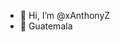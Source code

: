 - 👋 Hi, I’m @xAnthonyZ
- 🌱 Guatemala
<!---
xAnthonyZ/xAnthonyZ is a ✨ special ✨ repository because its `README.md` (this file) appears on your GitHub profile.
You can click the Preview link to take a look at your changes.
--->
